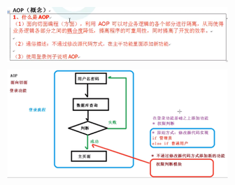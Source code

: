 ![image-20220104010936604](MarkDownImages/readme.assets/image-20220104010936604.png)

![image-20220104010816589](MarkDownImages/readme.assets/image-20220104010816589.png)



